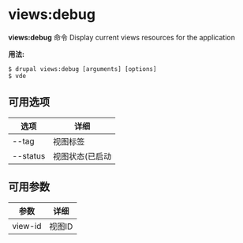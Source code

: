 # views:debug
**views:debug** 命令 Display current views resources for the application

**用法:**
```
$ drupal views:debug [arguments] [options] 
$ vde  
```

## 可用选项
选项 | 详细
-------|-------------
--tag | 视图标签
--status | 视图状态(已启动|未启动)

## 可用参数
参数 | 详细
---------|-------------
view-id | 视图ID
